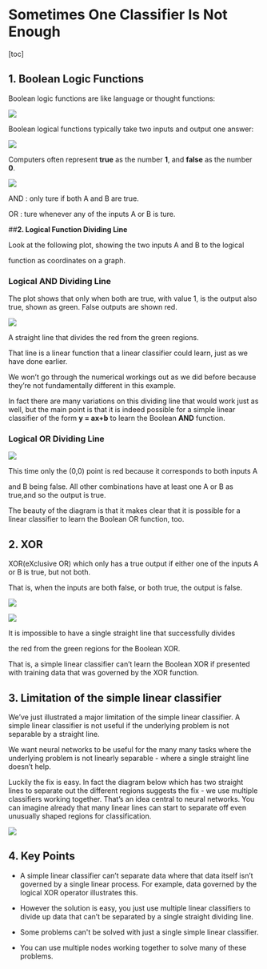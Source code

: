 # Sometimes One Classifier Is Not Enough

[toc]

## **1. Boolean Logic Functions**

Boolean logic functions are like language or thought functions:

![](Resources/80.jpg)

Boolean logical functions typically take two inputs and output one answer:

![](Resources/81.jpg)

Computers often represent **true** as the number **1**, and **false** as the number **0**.

![](Resources/82.jpg)

AND : only ture if both A and B are true.

OR : ture whenever any of the inputs A or B is ture.

##**2. Logical Function Dividing Line**

Look at the following plot, showing the two inputs A and B to the logical

function as coordinates on a graph. 

### **Logical AND Dividing Line**

The plot shows that only when both are true, with value 1, is the output also true, shown as green. False outputs are shown red.

 

![](Resources/83.jpg)

A straight line that divides the red from the green regions. 

That line is a linear function that a linear classifier could learn, just as we have done earlier.

We won’t go through the numerical workings out as we did before because they’re not fundamentally different in this example.

In fact there are many variations on this dividing line that would work just as well, but the main point is that it is indeed possible for a simple linear classifier of the form **y = ax+b** to learn the Boolean **AND** function.

### **Logical OR Dividing Line**

![](Resources/84.jpg)

This time only the (0,0) point is red because it corresponds to both inputs A

and B being false. All other combinations have at least one A or B as true,and so the output is true. 

The beauty of the diagram is that it makes clear that it is possible for a linear classifier to learn the Boolean OR function, too.

## **2. XOR**

XOR(eXclusive OR) which only has a true output if either one of the inputs A or B is true, but not both. 

That is, when the inputs are both false, or both true, the output is false.

![](Resources/85.jpg)

![](Resources/86.jpg)

It is impossible to have a single straight line that successfully divides

the red from the green regions for the Boolean XOR. 

That is, a simple linear classifier can’t learn the Boolean XOR if presented with training data that was governed by the XOR function.

## **3. Limitation of the simple linear classifier**

We’ve just illustrated a major limitation of the simple linear classifier. A simple linear classifier is not useful if the underlying problem is not separable by a straight line.

We want neural networks to be useful for the many many tasks where the underlying problem is not linearly separable - where a single straight line doesn’t help.

Luckily the fix is easy. In fact the diagram below which has two straight lines to separate out the different regions suggests the fix - we use multiple classifiers working together. That’s an idea central to neural networks. You can imagine already that many linear lines can start to separate off even unusually shaped regions for classification.

![](Resources/87.jpg)

## **4. Key Points**

- A simple linear classifier can’t separate data where that data itself isn’t governed by a single linear process. For example, data governed by the logical XOR operator illustrates this.

- However the solution is easy, you just use multiple linear classifiers to divide up data that can’t be separated by a single straight dividing line.

- Some problems can't be solved with just a single simple linear classifier.

- You can use multiple nodes working together to solve many of these problems.